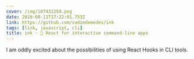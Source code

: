 ```yaml
---
cover: /img/187431259.png
date: 2020-08-11T17:22:01.753Z
link: https://github.com/vadimdemedes/ink
tags: [link, javascript, cli]
title: ink - 🌈 React for interactive command-line apps
---
```


I am oddly excited about the possibilities of using React Hooks in CLI tools.
